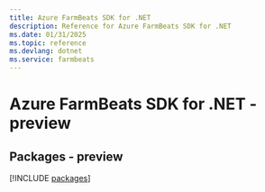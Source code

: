 ```yaml
---
title: Azure FarmBeats SDK for .NET
description: Reference for Azure FarmBeats SDK for .NET
ms.date: 01/31/2025
ms.topic: reference
ms.devlang: dotnet
ms.service: farmbeats
---
```

# Azure FarmBeats SDK for .NET - preview
## Packages - preview
[!INCLUDE [packages](farmbeats-index.md)]
